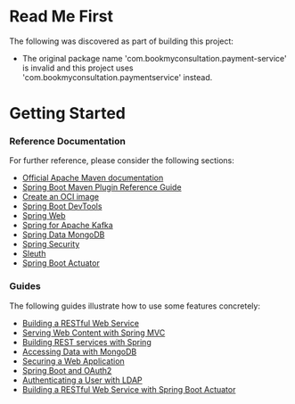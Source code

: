 # Read Me First
The following was discovered as part of building this project:

* The original package name 'com.bookmyconsultation.payment-service' is invalid and this project uses 'com.bookmyconsultation.paymentservice' instead.

# Getting Started

### Reference Documentation
For further reference, please consider the following sections:

* [Official Apache Maven documentation](https://maven.apache.org/guides/index.html)
* [Spring Boot Maven Plugin Reference Guide](https://docs.spring.io/spring-boot/docs/2.7.0/maven-plugin/reference/html/)
* [Create an OCI image](https://docs.spring.io/spring-boot/docs/2.7.0/maven-plugin/reference/html/#build-image)
* [Spring Boot DevTools](https://docs.spring.io/spring-boot/docs/2.7.0/reference/htmlsingle/#using.devtools)
* [Spring Web](https://docs.spring.io/spring-boot/docs/2.7.0/reference/htmlsingle/#web)
* [Spring for Apache Kafka](https://docs.spring.io/spring-boot/docs/2.7.0/reference/htmlsingle/#messaging.kafka)
* [Spring Data MongoDB](https://docs.spring.io/spring-boot/docs/2.7.0/reference/htmlsingle/#data.nosql.mongodb)
* [Spring Security](https://docs.spring.io/spring-boot/docs/2.7.0/reference/htmlsingle/#web.security)
* [Sleuth](https://docs.spring.io/spring-cloud-sleuth/docs/current/reference/htmlsingle/spring-cloud-sleuth.html)
* [Spring Boot Actuator](https://docs.spring.io/spring-boot/docs/2.7.0/reference/htmlsingle/#actuator)

### Guides
The following guides illustrate how to use some features concretely:

* [Building a RESTful Web Service](https://spring.io/guides/gs/rest-service/)
* [Serving Web Content with Spring MVC](https://spring.io/guides/gs/serving-web-content/)
* [Building REST services with Spring](https://spring.io/guides/tutorials/bookmarks/)
* [Accessing Data with MongoDB](https://spring.io/guides/gs/accessing-data-mongodb/)
* [Securing a Web Application](https://spring.io/guides/gs/securing-web/)
* [Spring Boot and OAuth2](https://spring.io/guides/tutorials/spring-boot-oauth2/)
* [Authenticating a User with LDAP](https://spring.io/guides/gs/authenticating-ldap/)
* [Building a RESTful Web Service with Spring Boot Actuator](https://spring.io/guides/gs/actuator-service/)


